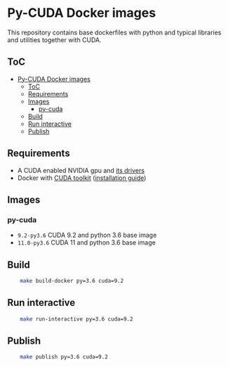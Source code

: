 # Py-CUDA Docker images

This repository contains base dockerfiles with python and typical libraries and utilities
together with CUDA.

## ToC

<!--ts-->
   * [Py-CUDA Docker images](#py-cuda-docker-images)
      * [ToC](#toc)
      * [Requirements](#requirements)
      * [Images](#images)
         * [py-cuda](#py-cuda)
      * [Build](#build)
      * [Run interactive](#run-interactive)
      * [Publish](#publish)

<!-- Added by: jose, at: Sun Feb 21 19:30:06 CET 2021 -->

<!--te-->

## Requirements

 * A CUDA enabled NVIDIA gpu and [its drivers](https://github.com/NVIDIA/nvidia-docker/wiki/Frequently-Asked-Questions#how-do-i-install-the-nvidia-driver)
 * Docker with [CUDA toolkit](https://github.com/NVIDIA/nvidia-docker)
   ([installation guide](https://docs.nvidia.com/datacenter/cloud-native/container-toolkit/install-guide.html#docker))

## Images

### py-cuda

 * `9.2-py3.6` CUDA 9.2 and python 3.6 base image
 * `11.0-py3.6` CUDA 11 and python 3.6 base image


## Build

```bash
    make build-docker py=3.6 cuda=9.2
```

## Run interactive

```bash
    make run-interactive py=3.6 cuda=9.2
```

## Publish

```bash
    make publish py=3.6 cuda=9.2
```

